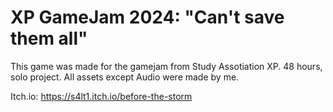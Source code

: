 # XP GameJam 2024: "Can't save them all"

This game was made for the gamejam from Study Assotiation XP.
48 hours, solo project. All assets except Audio were made by me.

Itch.io: https://s4lt1.itch.io/before-the-storm
